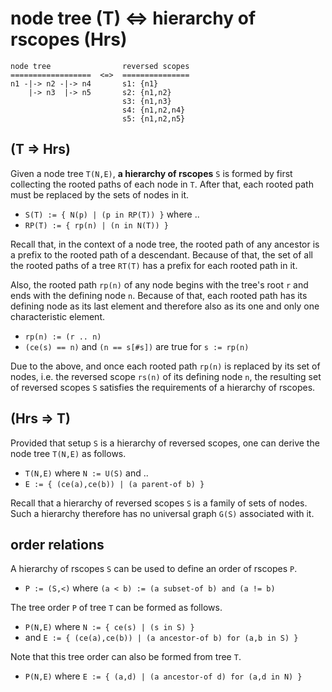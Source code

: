 
<!-- ======================================================================= -->
# node tree (T) <=> hierarchy of rscopes (Hrs)

```
node tree                reversed scopes
==================  <=>  ===============
n1 -|-> n2 -|-> n4       s1: {n1}
    |-> n3  |-> n5       s2: {n1,n2}
                         s3: {n1,n3}
                         s4: {n1,n2,n4}
                         s5: {n1,n2,n5}
```

<!-- ======================================================================= -->
## (T => Hrs)

Given a node tree `T(N,E)`, **a hierarchy of rscopes** `S` is formed by first
collecting the rooted paths of each node in `T`. After that, each rooted path
must be replaced by the sets of nodes in it.

* `S(T) := { N(p) | (p in RP(T)) }` where ..
* `RP(T) := { rp(n) | (n in N(T)) }`

Recall that, in the context of a node tree, the rooted path of any ancestor is
a prefix to the rooted path of a descendant. Because of that, the set of all
the rooted paths of a tree `RT(T)` has a prefix for each rooted path in it.

Also, the rooted path `rp(n)` of any node begins with the tree's root `r` and
ends with the defining node `n`. Because of that, each rooted path has its
defining node as its last element and therefore also as its one and only one
characteristic element.

* `rp(n) := (r .. n)`
* `(ce(s) == n)` and `(n == s[#s])` are true for `s := rp(n)`

Due to the above, and once each rooted path `rp(n)` is replaced by its set of
nodes, i.e. the reversed scope `rs(n)` of its defining node `n`, the resulting
set of reversed scopes `S` satisfies the requirements of a hierarchy of rscopes.

<!-- ======================================================================= -->
## (Hrs => T)

Provided that setup `S` is a hierarchy of reversed scopes,
one can derive the node tree `T(N,E)` as follows.

* `T(N,E)` where `N := U(S)` and ..
* `E := { (ce(a),ce(b)) | (a parent-of b) }`

Recall that a hierarchy of reversed scopes `S` is a family of sets of nodes.
Such a hierarchy therefore has no universal graph `G(S)` associated with it.

<!-- ======================================================================= -->
## order relations

A hierarchy of rscopes `S` can be used to define an order of rscopes `P`.

* `P := (S,<)` where `(a < b) := (a subset-of b) and (a != b)`

The tree order `P` of tree `T` can be formed as follows.

* `P(N,E)` where `N := { ce(s) | (s in S) }`
* and `E := { (ce(a),ce(b)) | (a ancestor-of b) for (a,b in S) }`

Note that this tree order can also be formed from tree `T`.

* `P(N,E)` where `E := { (a,d) | (a ancestor-of d) for (a,d in N) }`
